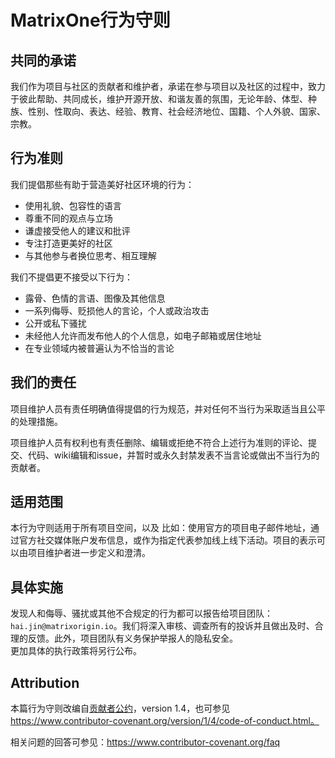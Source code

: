 # MatrixOne行为守则

## 共同的承诺


我们作为项目与社区的贡献者和维护者，承诺在参与项目以及社区的过程中，致力于彼此帮助、共同成长，维护开源开放、和谐友善的氛围，无论年龄、体型、种族、性别、性取向、表达、经验、教育、社会经济地位、国籍、个人外貌、国家、宗教。

## 行为准则

我们提倡那些有助于营造美好社区环境的行为：

* 使用礼貌、包容性的语言
* 尊重不同的观点与立场
* 谦虚接受他人的建议和批评
* 专注打造更美好的社区
* 与其他参与者换位思考、相互理解

我们不提倡更不接受以下行为：

* 露骨、色情的言语、图像及其他信息
* 一系列侮辱、贬损他人的言论，个人或政治攻击
* 公开或私下骚扰
* 未经他人允许而发布他人的个人信息，如电子邮箱或居住地址
* 在专业领域内被普遍认为不恰当的言论

## 我们的责任

项目维护人员有责任明确值得提倡的行为规范，并对任何不当行为采取适当且公平的处理措施。  

项目维护人员有权利也有责任删除、编辑或拒绝不符合上述行为准则的评论、提交、代码、wiki编辑和issue，并暂时或永久封禁发表不当言论或做出不当行为的贡献者。


## 适用范围
本行为守则适用于所有项目空间，以及
比如：使用官方的项目电子邮件地址，通过官方社交媒体账户发布信息，或作为指定代表参加线上线下活动。项目的表示可以由项目维护者进一步定义和澄清。


## 具体实施

发现人和侮辱、骚扰或其他不合规定的行为都可以报告给项目团队：`hai.jin@matrixorigin.io`。我们将深入审核、调查所有的投诉并且做出及时、合理的反馈。此外，项目团队有义务保护举报人的隐私安全。  
更加具体的执行政策将另行公布。



## Attribution

本篇行为守则改编自[贡献者公约][homepage]，version 1.4，也可参见 https://www.contributor-covenant.org/version/1/4/code-of-conduct.html。

[homepage]: https://www.contributor-covenant.org

相关问题的回答可参见：https://www.contributor-covenant.org/faq